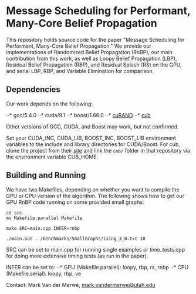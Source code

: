 # Message Scheduling for Performant, Many-Core Belief Propagation

This repository holds source code for the paper "Message Scheduling for Performant, Many-Core Belief Propagation." We provide our implementations of Randomized Belief Propagation (RnBP), our main contribution from this work, as well as Loopy Belief Propagation (LBP), Residual Belief Propagation (RBP), and Residual Splash (RS) on the GPU, and serial LBP, RBP, and Variable Elimination for comparison.

## Dependencies

Our work depends on the following:

⋅⋅* gcc/5.4.0
⋅⋅* cuda/9.1
⋅⋅* boost/1.66.0
⋅⋅* [cuRAND](https://developer.nvidia.com/curand)
⋅⋅* [cub](https://nvlabs.github.io/cub/)

Other versions of GCC, CUDA, and Boost may work, but not confirmed.

Set your CUDA_INC, CUDA_LIB, BOOST_INC, BOOST_LIB environment variables to the include and library directories for CUDA/Boost. For cub, clone the project from their [site](https://nvlabs.github.io/cub/) and link the `cub/` folder in that repository via the environment variable CUB_HOME.

## Building and Running

We have two Makefiles, depending on whether you want to compile the GPU or CPU version of the algorithm.
The following shows how to get our GPU RnBP code running on some provided small graphs:

```
cd src
mv Makefile.parallel Makefile

make SRC=main.cpp INFER=rnbp

./main.out ../benchmarks/SmallGraphs/ising_3_0.txt 10
```

SRC can be set to main.cpp for running single examples or time_tests.cpp for doing more extensive timing tests (as run in the paper).

INFER can be set to:
⋅⋅* GPU (Makefile.parallel): loopy, rbp, rs, rnbp
⋅⋅* CPU (Makefile.serial): loopy, rbp, ve

Contact: Mark Van der Merwe, mark.vandermerwe@utah.edu